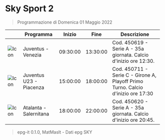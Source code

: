 # Sky Sport 2
> Programmazione di Domenica 01 Maggio 2022

||Programma|Inizio|Fine|Descrizione|
|---|---|---|---|---|
|![Icon](https://guidatv.sky.it/uuid/a5866f7c-c5d9-43c5-8f49-1ba4fd3485a6/cover?md5ChecksumParam=9c8073e22cef295096a1dc7e8563cd72)|Juventus - Venezia|09:30:00|13:30:00|Cod. 450619 - Serie A - 35a giornata. Calcio d&#039;inizio ore 12:30.
|![Icon](https://guidatv.sky.it/uuid/7b095b78-d6f6-42d2-8610-db5103e30d99/cover?md5ChecksumParam=df3b9782fba812f88ae8d2c1cde1723d)|Juventus U23 - Piacenza|15:00:00|18:00:00|Cod. 450711 - Serie C - Girone A, Playoff Primo Turno. Calcio d&#039;inizio ore 17:30
|![Icon](https://guidatv.sky.it/uuid/3ece4ec8-ade4-48e1-8336-efe2a78b3633/cover?md5ChecksumParam=b36283f4892308779d917544ab7adf17)|Atalanta - Salernitana|18:00:00|22:00:00|Cod. 450620 - Serie A - 35a giornata. Calcio d&#039;inizio ore 20:45.



 > epg-it 0.1.0, MatMasIt - Dati epg SKY